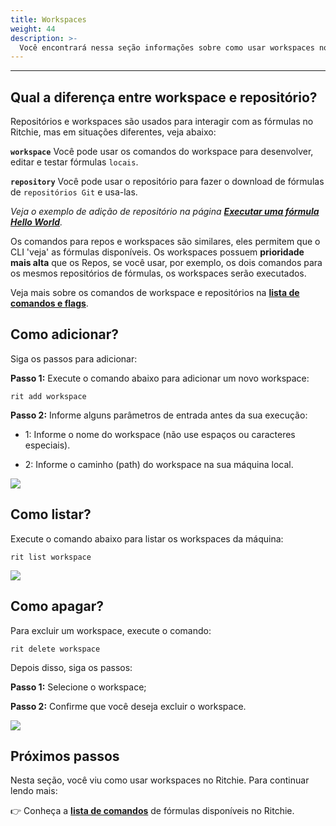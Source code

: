```yaml
---
title: Workspaces
weight: 44
description: >-
  Você encontrará nessa seção informações sobre como usar workspaces no Ritchie.
---
```


---

## Qual a diferença entre workspace e repositório?

Repositórios e workspaces são usados para interagir com as fórmulas no Ritchie, mas em situações diferentes, veja abaixo:

**`workspace`** Você pode usar os comandos do workspace para desenvolver, editar e testar fórmulas `locais`.

**`repository`** Você pode usar o repositório para fazer o download de fórmulas de `repositórios Git` e usa-las.

*Veja o exemplo de adição de repositório na página [**Executar uma fórmula Hello World**](/docs-ritchie/pt-br/fórmulas/executar-uma-fórmula-hello-world/).*

Os comandos para repos e workspaces são similares, eles permitem que o CLI 'veja' as fórmulas disponíveis. Os workspaces possuem **prioridade mais alta** que os Repos, se você usar, por exemplo, os dois comandos para os mesmos repositórios de fórmulas, os workspaces serão executados.

Veja mais sobre os comandos de workspace e repositórios na [**lista de comandos e flags**](/docs-ritchie/pt-br/referência/lista-de-comandos-e-flags/).

## Como adicionar?

Siga os passos para adicionar:

**Passo 1:** Execute o comando abaixo para adicionar um novo workspace:

```text
rit add workspace
```

**Passo 2:** Informe alguns parâmetros de entrada antes da sua execução:

- 1: Informe o nome do workspace (não use espaços ou caracteres especiais).

- 2: Informe o caminho (path) do workspace na sua máquina local.

![](/docs-ritchie/shared/rit-add-workspace.gif)

## Como listar?

Execute o comando abaixo para listar os workspaces da máquina:

```text
rit list workspace
```

![](/docs-ritchie/shared/rit-list-workspace.gif)

## Como apagar?

Para excluir um workspace, execute o comando:

```text
rit delete workspace
```

Depois disso, siga os passos:

**Passo 1:** Selecione o workspace;

**Passo 2:** Confirme que você deseja excluir o workspace.

![](/docs-ritchie/shared/rit-delete-workspace.gif)

## Próximos passos

Nesta seção, você viu como usar workspaces no Ritchie. Para continuar lendo mais:

👉 Conheça a [**lista de comandos**](/docs-ritchie/pt-br/referência/lista-de-comandos-e-flags/) de fórmulas disponíveis no Ritchie.
